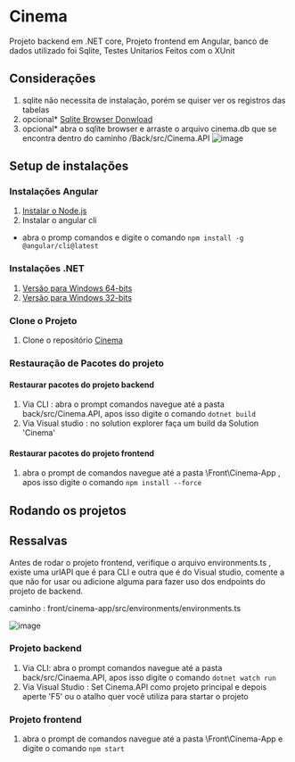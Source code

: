 # Cinema

Projeto backend em .NET core,
Projeto frontend em Angular,
banco de dados utilizado foi Sqlite,
Testes Unitarios Feitos com o XUnit

## Considerações
1. sqlite não necessita de instalação, porém se quiser ver os registros das tabelas
1. opcional* [Sqlite Browser Donwload](https://sqlitebrowser.org/dl/)
2. opcional* abra o sqlite browser e arraste o arquivo cinema.db que se encontra dentro do caminho /Back/src/Cinema.API
![image](https://user-images.githubusercontent.com/44528586/203523247-1e739eba-cfb8-40ab-879f-c30547f5ac3d.png)




## Setup de instalações

### Instalações Angular
1. [Instalar o Node.js](https://nodejs.org/)
2. Instalar o angular cli 
 - abra o promp comandos e digite o comando ```npm install -g @angular/cli@latest```

### Instalações .NET
1. [Versão para Windows 64-bits](https://dotnet.microsoft.com/en-us/download/dotnet/thank-you/sdk-5.0.102-windows-x64-installer)
2. [Versão para Windows 32-bits](https://dotnet.microsoft.com/en-us/download/dotnet/thank-you/sdk-5.0.214-windows-x86-installer)

### Clone o Projeto
1. Clone o repositório [Cinema](https://github.com/LeonardoHenriq/Cinema)

### Restauração de Pacotes do projeto

#### Restaurar pacotes do projeto backend
1. Via CLI : abra o prompt comandos navegue até a pasta back/src/Cinema.API, apos isso digite o comando ```dotnet build```
2. Via Visual studio : no solution explorer faça um build da Solution 'Cinema'

#### Restaurar pacotes do projeto frontend
1. abra o prompt de comandos navegue até a pasta \Front\Cinema-App , apos isso digite o comando ```npm install --force```

## Rodando os projetos

## Ressalvas
Antes de rodar o projeto frontend, verifique o arquivo environments.ts , existe uma urlAPI que é para CLI e outra que é do Visual studio,
comente a que não for usar ou adicione alguma para fazer uso dos endpoints do projeto de backend.

caminho : front/cinema-app/src/environments/environments.ts


![image](https://user-images.githubusercontent.com/44528586/203283281-b912f778-07d8-4631-8e83-a090d899650f.png)


### Projeto backend
1. Via CLI: abra o prompt comandos navegue até a pasta back/src/Cinaema.API, apos isso digite o comando ```dotnet watch run```
2. Via Visual Studio : Set Cinema.API como projeto principal e depois aperte 'F5' ou o atalho quer você utiliza para startar o projeto 

### Projeto frontend
1. abra o prompt de comandos navegue até a pasta \Front\Cinema-App e digite o comando ```npm start```
